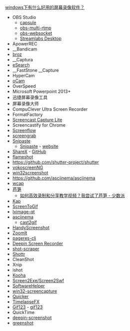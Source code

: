 [windows下有什么好用的屏幕录像软件？](https://www.zhihu.com/question/22202142)

- OBS Studio
  - [capsule](https://github.com/itchio/capsule)
  - [obs-multi-rtmp](https://github.com/sorayuki/obs-multi-rtmp)
  - [obs-websocket](https://github.com/obsproject/obs-websocket)
  - [Streamlabs Desktop](https://github.com/stream-labs/desktop)
- ApowerREC
- __Bandicam
- [broz](https://github.com/antfu/broz)
- __Captura
- [eSearch](https://github.com/xushengfeng/eSearch)
- __FastStone __Capture
- HyperCam
- [oCam](https://ohsoft.net/eng/ocam/intro.php?cate=1002)
- OverSpeed
- Microsoft Powerpoint 2013+
- 迅捷屏幕录像工具
- 屏幕录像大师
- CompuClever Ultra Screen Recorder
- FormatFactory
- [Screencast Capture Lite](https://github.com/cesarsouza/screencast-capture)
- Screencastify for Chrome
- [Screenflow](https://sspai.com/post/71918)
- [screengrab](https://github.com/lxqt/screengrab)
- [Snipaste](https://www.zhihu.com/pin/1319210101270749184)
  - [Snipaste](https://github.com/Snipaste) - [website](https://www.snipaste.com/)
- [ShareX](https://getsharex.com/) - [GitHub](https://github.com/ShareX/ShareX)
- [flameshot](https://github.com/flameshot-org/flameshot)
- https://github.com/shutter-project/shutter
- [vokoscreenNG](https://github.com/vkohaupt/vokoscreenNG)
- [win32screenshot](https://github.com/northwoodspd/win32screenshot)
- https://github.com/asciinema/asciinema
- [wcap](https://github.com/mmozeiko/wcap)
- [芦笋](https://lusun.com/)
  - [如何高效录制和分享教学视频？我尝试了芦笋 - 少数派](https://sspai.com/post/71918)
- [Kap](https://github.com/wulkano/Kap)
- [ScreenToGif](https://github.com/NickeManarin/ScreenToGif)
- [lximage-qt](https://github.com/lxqt/lximage-qt)
- [asciinema](https://github.com/asciinema/asciinema)
  - [cast2gif](https://github.com/foubian/cast2gif)
- [HandyScreenshot](https://github.com/HandyOrg/HandyScreenshot)
- [ZoomIt](https://docs.microsoft.com/en-us/sysinternals/downloads/zoomit)
- [pageres-cli](https://github.com/sindresorhus/pageres-cli)
- [Deepin Screen Recorder](https://github.com/linuxdeepin/deepin-screen-recorder)
- [shot-scraper](https://github.com/simonw/shot-scraper)
- [Shottr](https://shottr.cc/)
- CleanShot
- Xnip
- ishot
- [Kooha](https://github.com/SeaDve/Kooha)
- [Screen2Exe/Screen2Swf](https://www.screen-record.com/screen2exe.htm)
- [SoftwareHelper](https://github.com/WPFDevelopersOrg/SoftwareHelper)
- [win32-screencapture](https://github.com/reterVision/win32-screencapture)
- [Quicker](https://getquicker.net/)
- [TimelapseFX](https://github.com/DarknessFX/TimelapseFX)
- [Gif123](https://gif123.aardio.com/) - [gif123](https://github.com/aardio/gif123)
- QuickTime
- [deepin-screenshot](https://github.com/martyr-deepin/deepin-screenshot)
- [greenshot](https://github.com/greenshot/greenshot)
